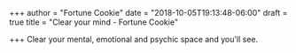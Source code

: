 +++
author = "Fortune Cookie"
date = "2018-10-05T19:13:48-06:00"
draft = true
title = "Clear your mind - Fortune Cookie"

+++
Clear your mental, emotional and psychic space and you'll see.